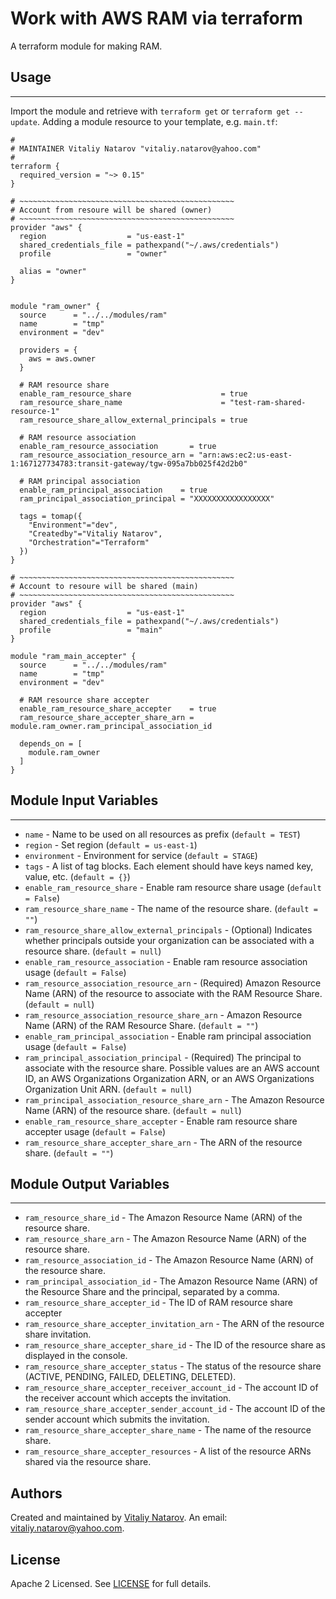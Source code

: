 # Work with AWS RAM via terraform

A terraform module for making RAM.


## Usage
----------------------
Import the module and retrieve with ```terraform get``` or ```terraform get --update```. Adding a module resource to your template, e.g. `main.tf`:

```
#
# MAINTAINER Vitaliy Natarov "vitaliy.natarov@yahoo.com"
#
terraform {
  required_version = "~> 0.15"
}

# ~~~~~~~~~~~~~~~~~~~~~~~~~~~~~~~~~~~~~~~~~~~~~~~~
# Account from resoure will be shared (owner)
# ~~~~~~~~~~~~~~~~~~~~~~~~~~~~~~~~~~~~~~~~~~~~~~~~
provider "aws" {
  region                  = "us-east-1"
  shared_credentials_file = pathexpand("~/.aws/credentials")
  profile                 = "owner"

  alias = "owner"
}


module "ram_owner" {
  source      = "../../modules/ram"
  name        = "tmp"
  environment = "dev"

  providers = {
    aws = aws.owner
  }

  # RAM resource share
  enable_ram_resource_share                    = true
  ram_resource_share_name                      = "test-ram-shared-resource-1"
  ram_resource_share_allow_external_principals = true

  # RAM resource association
  enable_ram_resource_association       = true
  ram_resource_association_resource_arn = "arn:aws:ec2:us-east-1:167127734783:transit-gateway/tgw-095a7bb025f42d2b0"

  # RAM principal association
  enable_ram_principal_association    = true
  ram_principal_association_principal = "XXXXXXXXXXXXXXXXX"

  tags = tomap({
    "Environment"="dev",
    "Createdby"="Vitaliy Natarov",
    "Orchestration"="Terraform"
  })
}

# ~~~~~~~~~~~~~~~~~~~~~~~~~~~~~~~~~~~~~~~~~~~~~~~~
# Account to resoure will be shared (main)
# ~~~~~~~~~~~~~~~~~~~~~~~~~~~~~~~~~~~~~~~~~~~~~~~~
provider "aws" {
  region                  = "us-east-1"
  shared_credentials_file = pathexpand("~/.aws/credentials")
  profile                 = "main"
}

module "ram_main_accepter" {
  source      = "../../modules/ram"
  name        = "tmp"
  environment = "dev"

  # RAM resource share accepter
  enable_ram_resource_share_accepter    = true
  ram_resource_share_accepter_share_arn = module.ram_owner.ram_principal_association_id

  depends_on = [
    module.ram_owner
  ]
}
```

## Module Input Variables
----------------------
- `name` - Name to be used on all resources as prefix (`default = TEST`)
- `region` - Set region (`default = us-east-1`)
- `environment` - Environment for service (`default = STAGE`)
- `tags` - A list of tag blocks. Each element should have keys named key, value, etc. (`default = {}`)
- `enable_ram_resource_share` - Enable ram resource share usage (`default = False`)
- `ram_resource_share_name` - The name of the resource share. (`default = ""`)
- `ram_resource_share_allow_external_principals` - (Optional) Indicates whether principals outside your organization can be associated with a resource share. (`default = null`)
- `enable_ram_resource_association` - Enable ram resource association usage (`default = False`)
- `ram_resource_association_resource_arn` - (Required) Amazon Resource Name (ARN) of the resource to associate with the RAM Resource Share. (`default = null`)
- `ram_resource_association_resource_share_arn` - Amazon Resource Name (ARN) of the RAM Resource Share. (`default = ""`)
- `enable_ram_principal_association` - Enable ram principal association usage (`default = False`)
- `ram_principal_association_principal` - (Required) The principal to associate with the resource share. Possible values are an AWS account ID, an AWS Organizations Organization ARN, or an AWS Organizations Organization Unit ARN. (`default = null`)
- `ram_principal_association_resource_share_arn` - The Amazon Resource Name (ARN) of the resource share. (`default = null`)
- `enable_ram_resource_share_accepter` - Enable ram resource share accepter usage (`default = False`)
- `ram_resource_share_accepter_share_arn` - The ARN of the resource share. (`default = ""`)

## Module Output Variables
----------------------
- `ram_resource_share_id` - The Amazon Resource Name (ARN) of the resource share.
- `ram_resource_share_arn` - The Amazon Resource Name (ARN) of the resource share.
- `ram_resource_association_id` - The Amazon Resource Name (ARN) of the resource share.
- `ram_principal_association_id` - The Amazon Resource Name (ARN) of the Resource Share and the principal, separated by a comma.
- `ram_resource_share_accepter_id` - The ID of RAM resource share accepter
- `ram_resource_share_accepter_invitation_arn` - The ARN of the resource share invitation.
- `ram_resource_share_accepter_share_id` - The ID of the resource share as displayed in the console.
- `ram_resource_share_accepter_status` - The status of the resource share (ACTIVE, PENDING, FAILED, DELETING, DELETED).
- `ram_resource_share_accepter_receiver_account_id` - The account ID of the receiver account which accepts the invitation.
- `ram_resource_share_accepter_sender_account_id` - The account ID of the sender account which submits the invitation.
- `ram_resource_share_accepter_share_name` - The name of the resource share.
- `ram_resource_share_accepter_resources` - A list of the resource ARNs shared via the resource share.


## Authors

Created and maintained by [Vitaliy Natarov](https://github.com/SebastianUA). An email: [vitaliy.natarov@yahoo.com](vitaliy.natarov@yahoo.com).

## License

Apache 2 Licensed. See [LICENSE](https://github.com/SebastianUA/terraform/blob/master/LICENSE) for full details.
